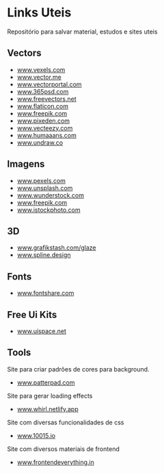 # Links Uteis
Repositório para salvar material, estudos e sites uteis

## Vectors
- www.vexels.com
- www.vector.me
- www.vectorportal.com
- www.365psd.com
- www.freevectors.net
- www.flaticon.com
- www.freepik.com
- www.pixeden.com
- www.vecteezy.com
- www.humaaans.com
- www.undraw.co

## Imagens 
- www.pexels.com
- www.unsplash.com
- www.wunderstock.com
- www.freepik.com
- www.istockphoto.com

## 3D
- www.grafikstash.com/glaze
- www.spline.design

## Fonts
- www.fontshare.com

## Free Ui Kits
- www.uispace.net

## Tools

Site para criar padrões de cores para background.
- www.patterpad.com   

Site para gerar loading effects
- www.whirl.netlify.app

Site com diversas funcionalidades de css
- www.10015.io

Site com diversos materiais de frontend
- www.frontendeverything.in




